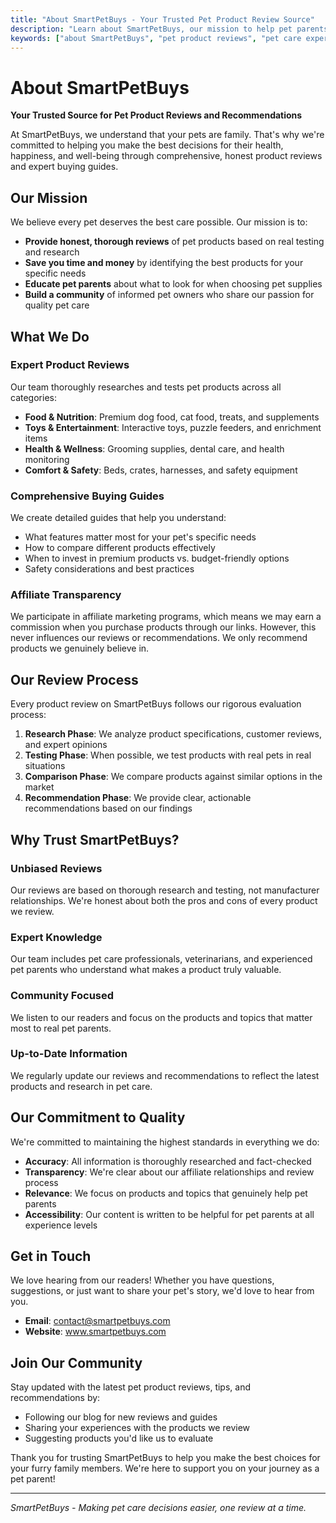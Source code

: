 ```yaml
---
title: "About SmartPetBuys - Your Trusted Pet Product Review Source"
description: "Learn about SmartPetBuys, our mission to help pet parents make informed decisions, and our commitment to honest, thorough product reviews."
keywords: ["about SmartPetBuys", "pet product reviews", "pet care experts", "dog product reviews", "cat product reviews"]
---
```


# About SmartPetBuys

**Your Trusted Source for Pet Product Reviews and Recommendations**

At SmartPetBuys, we understand that your pets are family. That's why we're committed to helping you make the best decisions for their health, happiness, and well-being through comprehensive, honest product reviews and expert buying guides.

## Our Mission

We believe every pet deserves the best care possible. Our mission is to:

- **Provide honest, thorough reviews** of pet products based on real testing and research
- **Save you time and money** by identifying the best products for your specific needs
- **Educate pet parents** about what to look for when choosing pet supplies
- **Build a community** of informed pet owners who share our passion for quality pet care

## What We Do

### Expert Product Reviews
Our team thoroughly researches and tests pet products across all categories:
- **Food & Nutrition**: Premium dog food, cat food, treats, and supplements
- **Toys & Entertainment**: Interactive toys, puzzle feeders, and enrichment items
- **Health & Wellness**: Grooming supplies, dental care, and health monitoring
- **Comfort & Safety**: Beds, crates, harnesses, and safety equipment

### Comprehensive Buying Guides
We create detailed guides that help you understand:
- What features matter most for your pet's specific needs
- How to compare different products effectively
- When to invest in premium products vs. budget-friendly options
- Safety considerations and best practices

### Affiliate Transparency
We participate in affiliate marketing programs, which means we may earn a commission when you purchase products through our links. However, this never influences our reviews or recommendations. We only recommend products we genuinely believe in.

## Our Review Process

Every product review on SmartPetBuys follows our rigorous evaluation process:

1. **Research Phase**: We analyze product specifications, customer reviews, and expert opinions
2. **Testing Phase**: When possible, we test products with real pets in real situations
3. **Comparison Phase**: We compare products against similar options in the market
4. **Recommendation Phase**: We provide clear, actionable recommendations based on our findings

## Why Trust SmartPetBuys?

### Unbiased Reviews
Our reviews are based on thorough research and testing, not manufacturer relationships. We're honest about both the pros and cons of every product we review.

### Expert Knowledge
Our team includes pet care professionals, veterinarians, and experienced pet parents who understand what makes a product truly valuable.

### Community Focused
We listen to our readers and focus on the products and topics that matter most to real pet parents.

### Up-to-Date Information
We regularly update our reviews and recommendations to reflect the latest products and research in pet care.

## Our Commitment to Quality

We're committed to maintaining the highest standards in everything we do:

- **Accuracy**: All information is thoroughly researched and fact-checked
- **Transparency**: We're clear about our affiliate relationships and review process
- **Relevance**: We focus on products and topics that genuinely help pet parents
- **Accessibility**: Our content is written to be helpful for pet parents at all experience levels

## Get in Touch

We love hearing from our readers! Whether you have questions, suggestions, or just want to share your pet's story, we'd love to hear from you.

- **Email**: contact@smartpetbuys.com
- **Website**: www.smartpetbuys.com

## Join Our Community

Stay updated with the latest pet product reviews, tips, and recommendations by:
- Following our blog for new reviews and guides
- Sharing your experiences with the products we review
- Suggesting products you'd like us to evaluate

Thank you for trusting SmartPetBuys to help you make the best choices for your furry family members. We're here to support you on your journey as a pet parent!

---

*SmartPetBuys - Making pet care decisions easier, one review at a time.*
